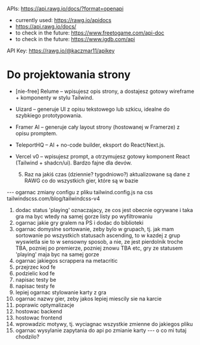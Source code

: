 APIs:
https://api.rawg.io/docs/?format=openapi

- currently used: https://rawg.io/apidocs
- https://api.rawg.io/docs/
- to check in the future: https://www.freetogame.com/api-doc
- to check in the future: https://www.igdb.com/api

API Key:
https://rawg.io/@kaczmar11/apikey

# Do projektowania strony

- [nie-free] Relume – wpisujesz opis strony, a dostajesz gotowy wireframe + komponenty w stylu Tailwind.

- Uizard – generuje UI z opisu tekstowego lub szkicu, idealne do szybkiego prototypowania.
- Framer AI – generuje cały layout strony (hostowanej w Framerze) z opisu promptem.
- TeleportHQ – AI + no-code builder, eksport do React/Next.js.
- Vercel v0 – wpisujesz prompt, a otrzymujesz gotowy komponent React (Tailwind + shadcn/ui). Bardzo fajne dla devów.

  5. Raz na jakiś czas (dziennie? tygodniowo?) aktualizowane są dane z RAWG co do wszystkich gier, które są w bazie

--- ogarnac zmiany configu z pliku tailwind.config.js na css
tailwindscss.com/blog/tailwindcss-v4

1. dodac status 'playing' oznaczajacy, ze cos jest obecnie ogrywane i taka gra ma byc wtedy na samej gorze listy po wyfiltrowaniu
2. ogarnac jakie gry gralem na PS i dodac do biblioteki
3. ogarnac domyslne sortowanie, zeby bylo w grupach, tj. jak mam sortowanie po wszystkich statusach ascending, to w kazdej z grup wyswietla sie to w sensowny sposob, a nie, ze jest pierdolnik troche TBA, pozniej po premierze, pozniej znowu TBA etc, gry ze statusem 'playing' maja byc na samej gorze
4. ogarnac jakiegos scrappera na metacritic
5. przejrzec kod fe
6. podzielic kod fe
7. napisac testy be
8. napisac testy fe
9. lepiej ogarnac stylowanie karty z gra
10. ogarnac nazwy gier, zeby jakos lepiej miescily sie na karcie
11. poprawic optymalizacje
12. hostowac backend
13. hostowac frontend
14. wprowadzic motywy, tj. wyciagnac wszystkie zmienne do jakiegos pliku
15. ogarnac wysylanie zapytania do api po zmianie karty --- o co mi tutaj chodzilo?

